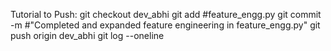 Tutorial to Push:
git checkout dev_abhi
git add #feature_engg.py 
git commit -m #"Completed and expanded feature engineering in feature_engg.py"
git push origin dev_abhi
git log --oneline

